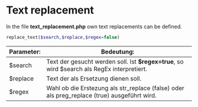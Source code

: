 # Text replacement

In the file **text_replacement.php** own text replacements can be defined.

```php
replace_text($search,$replace,$regex=false)
```

| Parameter: | Bedeutung: |
| -- | -- |
| $search |Text der gesucht werden soll. Ist **$regex=true**, so wird $search als RegEx interpretiert.|
| $replace |Text der als Ersetzung dienen soll.|
| $regex |Wahl ob die Erstezung als str_replace (false) oder als preg_replace (true) ausgeführt wird.|

